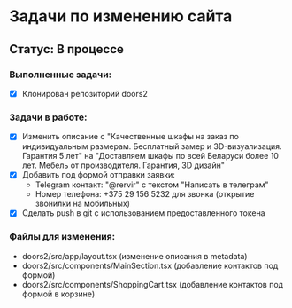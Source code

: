 # Задачи по изменению сайта

## Статус: В процессе

### Выполненные задачи:
- [x] Клонирован репозиторий doors2

### Задачи в работе:
- [x] Изменить описание с "Качественные шкафы на заказ по индивидуальным размерам. Бесплатный замер и 3D-визуализация. Гарантия 5 лет" на "Доставляем шкафы по всей Беларуси более 10 лет. Мебель от производителя. Гарантия, 3D дизайн"
- [x] Добавить под формой отправки заявки:
  - Telegram контакт: "@rervir" с текстом "Написать в телеграм"
  - Номер телефона: +375 29 156 5232 для звонка (открытие звонилки на мобильных)
- [x] Сделать push в git с использованием предоставленного токена

### Файлы для изменения:
- doors2/src/app/layout.tsx (изменение описания в metadata)
- doors2/src/components/MainSection.tsx (добавление контактов под формой)
- doors2/src/components/ShoppingCart.tsx (добавление контактов под формой в корзине)
